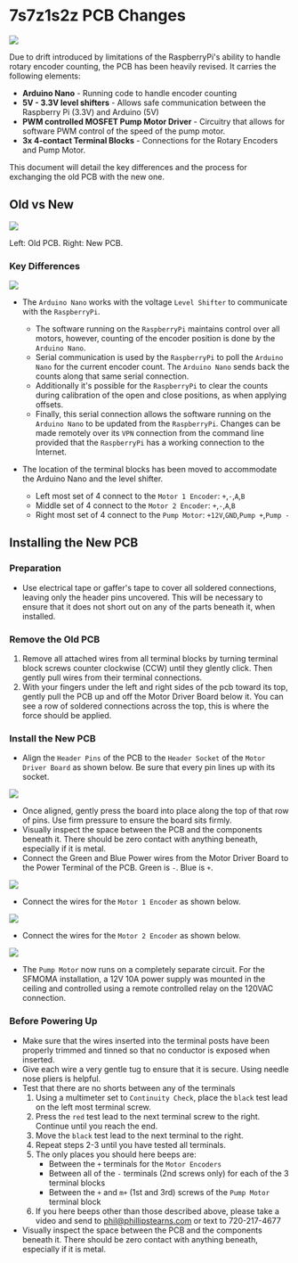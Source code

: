# 7s7z1s2z PCB Changes

![](PCB_new_angle.jpg)

Due to drift introduced by limitations of the RaspberryPi's ability to handle rotary encoder counting, the PCB has been heavily revised. It carries the following elements:

* **Arduino Nano** - Running code to handle encoder counting
* **5V - 3.3V level shifters** - Allows safe communication between the Raspberry Pi (3.3V) and Arduino (5V)
* **PWM controlled MOSFET Pump Motor Driver** - Circuitry that allows for software PWM control of the speed of the pump motor.
* **3x 4-contact Terminal Blocks** - Connections for the Rotary Encoders and Pump Motor.

This document will detail the key differences and the process for exchanging the old PCB with the new one.

## Old vs New

![](PCB_old_and_new.jpg)

Left: Old PCB. Right: New PCB.

### Key Differences

![](PCB_new_labelled.jpg)

* The `Arduino Nano` works with the voltage `Level Shifter` to communicate with the `RaspberryPi`.
	* The software running on the `RaspberryPi` maintains control over all motors, however, counting of the encoder position is done by the `Arduino Nano`.
	* Serial communication is used by the `RaspberryPi` to poll the `Arduino Nano` for the current encoder count. The `Arduino Nano` sends back the counts along that same serial connection.
	* Additionally it's possible for the `RaspberryPi` to clear the counts during calibration of the open and close positions, as when applying offsets.
	* Finally, this serial connection allows the software running on the `Arduino Nano` to be updated from the `RaspberryPi`. Changes can be made remotely over its `VPN` connection from the command line provided that the `RaspberryPi` has a working connection to the Internet.

* The location of the terminal blocks has been moved to accommodate the Arduino Nano and the level shifter.
	* Left most set of 4 connect to the `Motor 1 Encoder`: `+`,`-`,`A`,`B`
	* Middle set of 4 connect to the `Motor 2 Encoder`: `+`,`-`,`A`,`B`
	* Right most set of 4 connect to the `Pump Motor`: `+12V`,`GND`,`Pump +`,`Pump -`

## Installing the New PCB

### Preparation

* Use electrical tape or gaffer's tape to cover all soldered connections, leaving only the header pins uncovered. This will be necessary to ensure that it does not short out on any of the parts beneath it, when installed.

### Remove the Old PCB

1. Remove all attached wires from all terminal blocks by turning terminal block screws counter clockwise (CCW) until they glently click. Then gently pull wires from their terminal connections.
2. With your fingers under the left and right sides of the pcb toward its top, gently pull the PCB up and off the Motor Driver Board below it. You can see a row of soldered connections across the top, this is where the force should be applied.

### Install the New PCB

* Align the `Header Pins` of the PCB to the `Header Socket` of the `Motor Driver Board` as shown below. Be sure that every pin lines up with its socket.

![](PCB_align.jpg)

* Once aligned, gently press the board into place along the top of that row of pins. Use firm pressure to ensure the board sits firmly.
* Visually inspect the space between the PCB and the components beneath it. There should be zero contact with anything beneath, especially if it is metal.
* Connect the Green and Blue Power wires from the Motor Driver Board to the Power Terminal of the PCB. Green is `-`. Blue is `+`.

![](PCB_power.jpg)

* Connect the wires for the `Motor 1 Encoder` as shown below.

![](PCB_new_enc1.jpg)

* Connect the wires for the `Motor 2 Encoder` as shown below.

![](PCB_new_enc2.jpg)

* The `Pump Motor` now runs on a completely separate circuit. For the SFMOMA installation, a 12V 10A power supply was mounted in the ceiling and controlled using a remote controlled relay on the 120VAC connection.

### Before Powering Up

* Make sure that the wires inserted into the terminal posts have been properly trimmed and tinned so that no conductor is exposed when inserted.
* Give each wire a very gentle tug to ensure that it is secure. Using needle nose pliers is helpful.
* Test that there are no shorts between any of the terminals
	1. Using a multimeter set to `Continuity Check`, place the `black` test lead on the left most terminal screw.
	2. Press the `red` test lead to the next terminal screw to the right. Continue until you reach the end.
	3. Move the `black` test lead to the next terminal to the right.
	4. Repeat steps 2-3 until you have tested all terminals.
	5. The only places you should here beeps are:
		* Between the `+` terminals for the `Motor Encoders` 
		* Between all of the `-` terminals (2nd screws only) for each of the 3 terminal blocks
		* Between the `+` and `m+` (1st and 3rd) screws of the `Pump Motor` terminal block
	6. If you here beeps other than those described above, please take a video and send to phil@phillipstearns.com or text to 720-217-4677
* Visually inspect the space between the PCB and the components beneath it. There should be zero contact with anything beneath, especially if it is metal.